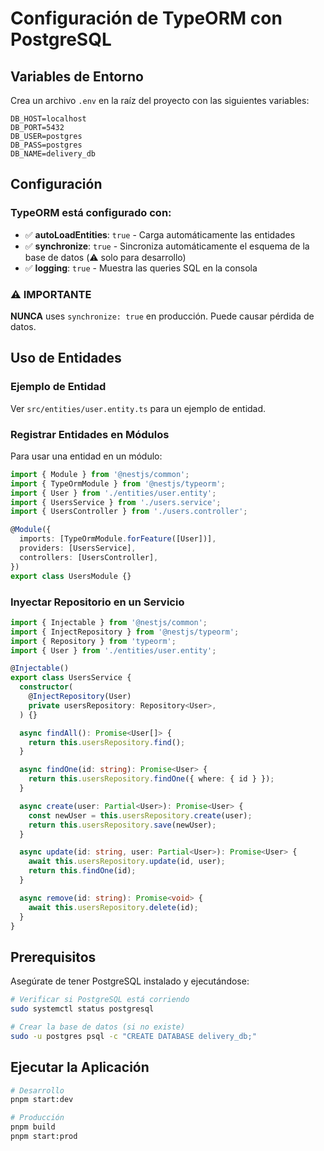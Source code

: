 # Configuración de TypeORM con PostgreSQL

## Variables de Entorno

Crea un archivo `.env` en la raíz del proyecto con las siguientes variables:

```env
DB_HOST=localhost
DB_PORT=5432
DB_USER=postgres
DB_PASS=postgres
DB_NAME=delivery_db
```

## Configuración

### TypeORM está configurado con:
- ✅ **autoLoadEntities**: `true` - Carga automáticamente las entidades
- ✅ **synchronize**: `true` - Sincroniza automáticamente el esquema de la base de datos (⚠️ solo para desarrollo)
- ✅ **logging**: `true` - Muestra las queries SQL en la consola

### ⚠️ IMPORTANTE
**NUNCA** uses `synchronize: true` en producción. Puede causar pérdida de datos.

## Uso de Entidades

### Ejemplo de Entidad
Ver `src/entities/user.entity.ts` para un ejemplo de entidad.

### Registrar Entidades en Módulos

Para usar una entidad en un módulo:

```typescript
import { Module } from '@nestjs/common';
import { TypeOrmModule } from '@nestjs/typeorm';
import { User } from './entities/user.entity';
import { UsersService } from './users.service';
import { UsersController } from './users.controller';

@Module({
  imports: [TypeOrmModule.forFeature([User])],
  providers: [UsersService],
  controllers: [UsersController],
})
export class UsersModule {}
```

### Inyectar Repositorio en un Servicio

```typescript
import { Injectable } from '@nestjs/common';
import { InjectRepository } from '@nestjs/typeorm';
import { Repository } from 'typeorm';
import { User } from './entities/user.entity';

@Injectable()
export class UsersService {
  constructor(
    @InjectRepository(User)
    private usersRepository: Repository<User>,
  ) {}

  async findAll(): Promise<User[]> {
    return this.usersRepository.find();
  }

  async findOne(id: string): Promise<User> {
    return this.usersRepository.findOne({ where: { id } });
  }

  async create(user: Partial<User>): Promise<User> {
    const newUser = this.usersRepository.create(user);
    return this.usersRepository.save(newUser);
  }

  async update(id: string, user: Partial<User>): Promise<User> {
    await this.usersRepository.update(id, user);
    return this.findOne(id);
  }

  async remove(id: string): Promise<void> {
    await this.usersRepository.delete(id);
  }
}
```

## Prerequisitos

Asegúrate de tener PostgreSQL instalado y ejecutándose:

```bash
# Verificar si PostgreSQL está corriendo
sudo systemctl status postgresql

# Crear la base de datos (si no existe)
sudo -u postgres psql -c "CREATE DATABASE delivery_db;"
```

## Ejecutar la Aplicación

```bash
# Desarrollo
pnpm start:dev

# Producción
pnpm build
pnpm start:prod
```
